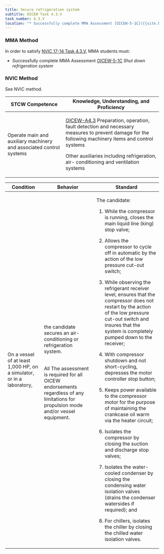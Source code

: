 ```yaml
---
title: Secure refrigeration system
subtitle: OICEW Task 4.3.V 
task_number: 4.3.V
location: "* Successfully complete MMA Assessment [OICEW-5-1C]({{site.baseurl}}/assessments/Engine/OICEW-5-1C) *Shut down refrigeration system*" 
---
```



### MMA Method

In order to satisfy  [NVIC 17-14  Task  4.3.V]({{site.baseurl}}/assets/images/nvic-17-14.pdf), MMA students must:

* Successfully complete MMA Assessment [OICEW-5-1C]({{site.baseurl}}/assessments/Engine/OICEW-5-1C) *Shut down refrigeration system*


### NVIC Method

<a onclick="togglevisibility('nvic_methods')" >See NVIC method.</a>

<div id='nvic_methods' class='hide'>

<table>
<thead>
<tr>
<th class='forty'> STCW Competence </th>
<th class='sixty'> Knowledge, Understanding, and Proficiency </th>
</tr>
</thead>




<tbody>
<tr><td markdown='1'>

Operate main and auxiliary machinery and associated control systems

</td><td markdown='1'>

[OICEW-A4.3](../../tables/31.html#OICEW-A4.3) Preparation, operation, fault detection and necessary measures to prevent damage for the following machinery items and control systems 

Other auxiliaries including refrigeration, air- conditioning and ventilation systems

</td></tr>


</tbody>
</table>


<table>
<thead>
<tr><th class='twenty'>  Condition </th><th class='twenty'> Behavior </th><th  class='sixty'>Standard </th></tr>
</thead>
<tbody >



<tr><td markdown='1'>

On a vessel of at least 1,000 HP, on a simulator, or in a laboratory,

</td><td markdown='1'>

the candidate secures an air-conditioning or refrigeration system.

<br>

<div class="tooltip">All
<span class="tooltiptext">
The assessment is required for all OICEW endorsements regardless of any limitations for propulsion mode and/or vessel equipment.
</span>
</div>


</td><td markdown='1'>

The candidate:

1. While the compressor is running, closes the main liquid line (king) stop valve;

2. Allows the compressor to cycle off in automatic by the action of the low pressure cut-out switch;

3. While observing the refrigerant receiver level, ensures that the compressor does not restart by the action of the low pressure cut-out switch and insures that the system is completely pumped down to the receiver;

4. With compressor shutdown and not short-cycling, depresses the motor controller stop button;

5. Keeps power available to the compressor motor for the purpose of maintaining the crankcase oil warm via the heater circuit;

6. Isolates the compressor by closing the suction and discharge stop valves;

7. Isolates the water-cooled condenser by closing the condensing water isolation valves (drains the condenser watersides if required); and

8. For chillers, isolates the chiller by closing the chilled water isolation valves.

</td></tr>
</tbody>
</table>
</div>
